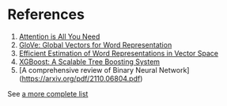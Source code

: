 # References

1. [Attention is All You Need](https://arxiv.org/abs/1706.03762)
2. [GloVe: Global Vectors for Word Representation](https://nlp.stanford.edu/pubs/glove.pdf)
3. [Efficient Estimation of Word Representations in Vector Space](https://arxiv.org/pdf/1301.3781.pdf)
4. [XGBoost: A Scalable Tree Boosting System](https://arxiv.org/pdf/1603.02754.pdf)
5. [A comprehensive review of Binary Neural Network] (https://arxiv.org/pdf/2110.06804.pdf)


See [a more complete list](https://github.com/daturkel/learning-papers)
